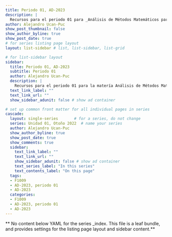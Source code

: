 ```yaml
---
title: Periodo 01, AD-2023
description: |
  Recursos para el periodo 01 para _Análisis de Métodos Matemáticos para la Física_ Semestre AD-2023.
author: Alejandro Ucan-Puc
show_post_thumbnail: false
show_author_byline: true
show_post_date: true
# for series listing page layout
layout: list-sidebar # list, list-sidebar, list-grid

# for list-sidebar layout
sidebar: 
  title: Periodo 01, AD-2023
  subtitle: Periodo 01
  author: Alejandro Ucan-Puc
  description: |
    Recursos para el periodo 01 para la matería Análisis de Métodos Matemáticos para la Física, AD-2023.
  text_link_label: ""
  text_link_url: ""
  show_sidebar_adunit: false # show ad container

# set up common front matter for all individual pages in series
cascade:
  layout: single-series       # for a series, do not change
  series: Unidad 01, Otoño 2022  # name your series
  author: Alejandro Ucan-Puc
  show_author_byline: true
  show_post_date: true
  show_comments: true
  sidebar:
    text_link_label: ""
    text_link_url: ""
    show_sidebar_adunit: false # show ad container
    text_series_label: "In this series" 
    text_contents_label: "On this page" 
  tags:
  - F1009
  - AD-2023, periodo 01
  - AD-2023
  categories:
  - F1009
  - AD-2023, periodo 01
  - AD-2023
---
```


** No content below YAML for the series _index. This file is a leaf bundle, and provides settings for the listing page layout and sidebar content.**
